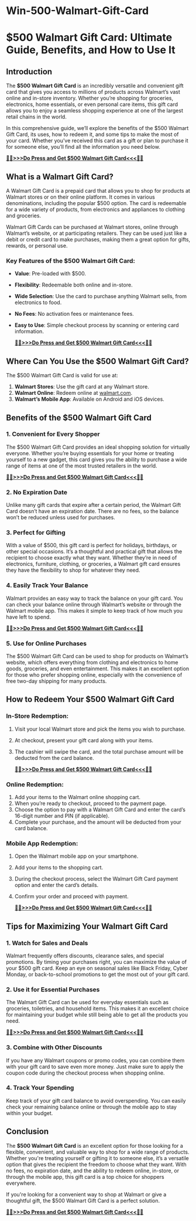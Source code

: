 # Win-500-Walmart-Gift-Card
# $500 Walmart Gift Card: Ultimate Guide, Benefits, and How to Use It

## Introduction

The **$500 Walmart Gift Card** is an incredibly versatile and convenient gift card that gives you access to millions of products across Walmart’s vast online and in-store inventory. Whether you’re shopping for groceries, electronics, home essentials, or even personal care items, this gift card allows you to enjoy a seamless shopping experience at one of the largest retail chains in the world. 

In this comprehensive guide, we’ll explore the benefits of the $500 Walmart Gift Card, its uses, how to redeem it, and some tips to make the most of your card. Whether you’ve received this card as a gift or plan to purchase it for someone else, you’ll find all the information you need below.

**[🔵🔵>>>Do Press and Get $500 Walmart Gift Card<<<🔵🔵](https://trust.tg24shop.com/500-walmart-gift-card/)**

## What is a Walmart Gift Card?

A Walmart Gift Card is a prepaid card that allows you to shop for products at Walmart stores or on their online platform. It comes in various denominations, including the popular $500 option. The card is redeemable for a wide variety of products, from electronics and appliances to clothing and groceries. 

Walmart Gift Cards can be purchased at Walmart stores, online through Walmart’s website, or at participating retailers. They can be used just like a debit or credit card to make purchases, making them a great option for gifts, rewards, or personal use.

### Key Features of the $500 Walmart Gift Card:
- **Value**: Pre-loaded with $500.
- **Flexibility**: Redeemable both online and in-store.
- **Wide Selection**: Use the card to purchase anything Walmart sells, from electronics to food.
- **No Fees**: No activation fees or maintenance fees.
- **Easy to Use**: Simple checkout process by scanning or entering card information.

  **[🔵🔵>>>Do Press and Get $500 Walmart Gift Card<<<🔵🔵](https://trust.tg24shop.com/500-walmart-gift-card/)**

## Where Can You Use the $500 Walmart Gift Card?

The $500 Walmart Gift Card is valid for use at:
1. **Walmart Stores**: Use the gift card at any Walmart store.
2. **Walmart Online**: Redeem online at [walmart.com](https://www.walmart.com).
3. **Walmart’s Mobile App**: Available on Android and iOS devices.

## Benefits of the $500 Walmart Gift Card

### 1. **Convenient for Every Shopper**
The $500 Walmart Gift Card provides an ideal shopping solution for virtually everyone. Whether you’re buying essentials for your home or treating yourself to a new gadget, this card gives you the ability to purchase a wide range of items at one of the most trusted retailers in the world.

**[🔵🔵>>>Do Press and Get $500 Walmart Gift Card<<<🔵🔵](https://trust.tg24shop.com/500-walmart-gift-card/)**

### 2. **No Expiration Date**
Unlike many gift cards that expire after a certain period, the Walmart Gift Card doesn’t have an expiration date. There are no fees, so the balance won’t be reduced unless used for purchases.

### 3. **Perfect for Gifting**
With a value of $500, this gift card is perfect for holidays, birthdays, or other special occasions. It’s a thoughtful and practical gift that allows the recipient to choose exactly what they want. Whether they’re in need of electronics, furniture, clothing, or groceries, a Walmart gift card ensures they have the flexibility to shop for whatever they need.

### 4. **Easily Track Your Balance**
Walmart provides an easy way to track the balance on your gift card. You can check your balance online through Walmart’s website or through the Walmart mobile app. This makes it simple to keep track of how much you have left to spend.

**[🔵🔵>>>Do Press and Get $500 Walmart Gift Card<<<🔵🔵](https://trust.tg24shop.com/500-walmart-gift-card/)**

### 5. **Use for Online Purchases**
The $500 Walmart Gift Card can be used to shop for products on Walmart’s website, which offers everything from clothing and electronics to home goods, groceries, and even entertainment. This makes it an excellent option for those who prefer shopping online, especially with the convenience of free two-day shipping for many products.

## How to Redeem Your $500 Walmart Gift Card

### In-Store Redemption:
1. Visit your local Walmart store and pick the items you wish to purchase.
2. At checkout, present your gift card along with your items.
3. The cashier will swipe the card, and the total purchase amount will be deducted from the card balance.

   **[🔵🔵>>>Do Press and Get $500 Walmart Gift Card<<<🔵🔵](https://trust.tg24shop.com/500-walmart-gift-card/)**

### Online Redemption:
1. Add your items to the Walmart online shopping cart.
2. When you’re ready to checkout, proceed to the payment page.
3. Choose the option to pay with a Walmart Gift Card and enter the card’s 16-digit number and PIN (if applicable).
4. Complete your purchase, and the amount will be deducted from your card balance.

### Mobile App Redemption:
1. Open the Walmart mobile app on your smartphone.
2. Add your items to the shopping cart.
3. During the checkout process, select the Walmart Gift Card payment option and enter the card’s details.
4. Confirm your order and proceed with payment.

   **[🔵🔵>>>Do Press and Get $500 Walmart Gift Card<<<🔵🔵](https://trust.tg24shop.com/500-walmart-gift-card/)**

## Tips for Maximizing Your Walmart Gift Card

### 1. **Watch for Sales and Deals**
Walmart frequently offers discounts, clearance sales, and special promotions. By timing your purchases right, you can maximize the value of your $500 gift card. Keep an eye on seasonal sales like Black Friday, Cyber Monday, or back-to-school promotions to get the most out of your gift card.

### 2. **Use it for Essential Purchases**
The Walmart Gift Card can be used for everyday essentials such as groceries, toiletries, and household items. This makes it an excellent choice for maintaining your budget while still being able to get all the products you need.

**[🔵🔵>>>Do Press and Get $500 Walmart Gift Card<<<🔵🔵](https://trust.tg24shop.com/500-walmart-gift-card/)**

### 3. **Combine with Other Discounts**
If you have any Walmart coupons or promo codes, you can combine them with your gift card to save even more money. Just make sure to apply the coupon code during the checkout process when shopping online.

### 4. **Track Your Spending**
Keep track of your gift card balance to avoid overspending. You can easily check your remaining balance online or through the mobile app to stay within your budget.

## Conclusion

The **$500 Walmart Gift Card** is an excellent option for those looking for a flexible, convenient, and valuable way to shop for a wide range of products. Whether you're treating yourself or gifting it to someone else, it’s a versatile option that gives the recipient the freedom to choose what they want. With no fees, no expiration date, and the ability to redeem online, in-store, or through the mobile app, this gift card is a top choice for shoppers everywhere.

If you're looking for a convenient way to shop at Walmart or give a thoughtful gift, the $500 Walmart Gift Card is a perfect solution.


**[🔵🔵>>>Do Press and Get $500 Walmart Gift Card<<<🔵🔵](https://trust.tg24shop.com/500-walmart-gift-card/)**


